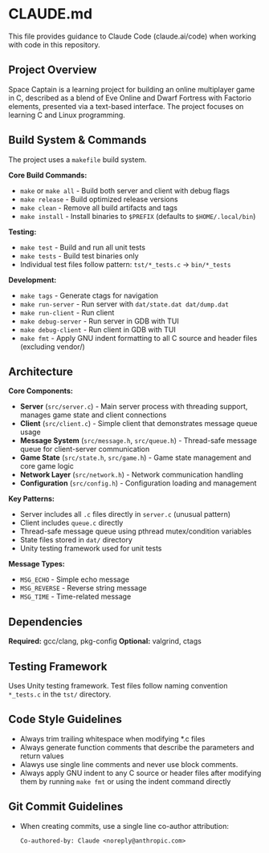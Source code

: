 # CLAUDE.md
This file provides guidance to Claude Code (claude.ai/code) when working with code in this repository.

## Project Overview

Space Captain is a learning project for building an online multiplayer game in C, described as a blend of Eve Online and Dwarf Fortress with Factorio elements, presented via a text-based interface. The project focuses on learning C and Linux programming.

## Build System & Commands

The project uses a `makefile` build system.

**Core Build Commands:**
- `make` or `make all` - Build both server and client with debug flags
- `make release` - Build optimized release versions
- `make clean` - Remove all build artifacts and tags
- `make install` - Install binaries to `$PREFIX` (defaults to `$HOME/.local/bin`)

**Testing:**
- `make test` - Build and run all unit tests
- `make tests` - Build test binaries only
- Individual test files follow pattern: `tst/*_tests.c` → `bin/*_tests`

**Development:**
- `make tags` - Generate ctags for navigation
- `make run-server` - Run server with `dat/state.dat dat/dump.dat`
- `make run-client` - Run client
- `make debug-server` - Run server in GDB with TUI
- `make debug-client` - Run client in GDB with TUI
- `make fmt` - Apply GNU indent formatting to all C source and header files (excluding vendor/)

## Architecture

**Core Components:**
- **Server** (`src/server.c`) - Main server process with threading support, manages game state and client connections
- **Client** (`src/client.c`) - Simple client that demonstrates message queue usage
- **Message System** (`src/message.h`, `src/queue.h`) - Thread-safe message queue for client-server communication
- **Game State** (`src/state.h`, `src/game.h`) - Game state management and core game logic
- **Network Layer** (`src/network.h`) - Network communication handling
- **Configuration** (`src/config.h`) - Configuration loading and management

**Key Patterns:**
- Server includes all `.c` files directly in `server.c` (unusual pattern)
- Client includes `queue.c` directly
- Thread-safe message queue using pthread mutex/condition variables
- State files stored in `dat/` directory
- Unity testing framework used for unit tests

**Message Types:**
- `MSG_ECHO` - Simple echo message
- `MSG_REVERSE` - Reverse string message  
- `MSG_TIME` - Time-related message

## Dependencies

**Required:** gcc/clang, pkg-config
**Optional:** valgrind, ctags

## Testing Framework

Uses Unity testing framework. Test files follow naming convention `*_tests.c` in the `tst/` directory.

## Code Style Guidelines

- Always trim trailing whitespace when modifying *.c files
- Always generate function comments that describe the parameters and return values
- Alawys use single line comments and never use block comments.
- Always apply GNU indent to any C source or header files after modifying them by running `make fmt` or using the indent command directly

## Git Commit Guidelines

- When creating commits, use a single line co-author attribution:
    ```
    Co-authored-by: Claude <noreply@anthropic.com>
    ```


